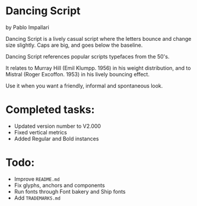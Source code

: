 # Dancing Script
by Pablo Impallari

Dancing Script is a lively casual script where the letters bounce and change size slightly. Caps are big, and goes below the baseline.

Dancing Script references popular scripts typefaces from the 50's.

It relates to Murray Hill (Emil Klumpp. 1956) in his weight distribution, and to Mistral (Roger Excoffon. 1953) in his lively bouncing effect.

Use it when you want a friendly, informal and spontaneous look.

# Completed tasks:
- Updated version number to V2.000
- Fixed vertical metrics
- Added Regular and Bold instances

# Todo:
- Improve `README.md`
- Fix glyphs, anchors and components
- Run fonts through Font bakery and Ship fonts
- Add `TRADEMARKS.md`
